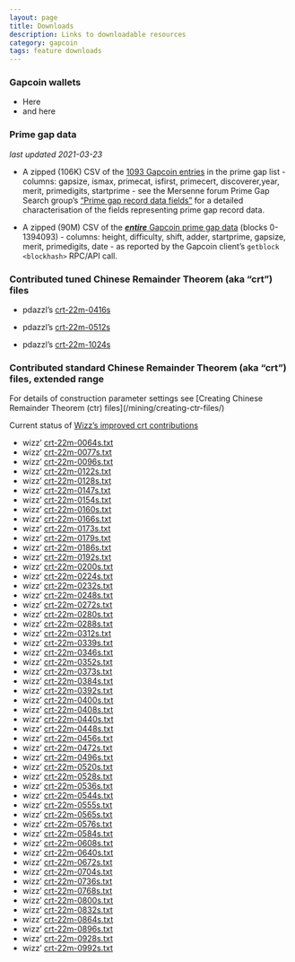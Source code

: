 ```yaml
---
layout: page
title: Downloads
description: Links to downloadable resources
category: gapcoin
tags: feature downloads
---
```


<h3 class="ui teal header">Gapcoin wallets</h3>

- Here
- and here

<h3 class="ui teal header">Prime gap data</h3>

*last updated 2021-03-23*

- A zipped (106K) CSV of the [1093 Gapcoin entries](/static-data/allgaps-gapcoin.csv.zip) in the prime gap list - columns: gapsize, ismax, primecat, isfirst, primecert, discoverer,year, merit, primedigits, startprime - see the Mersenne forum Prime Gap Search group’s [“Prime gap record data fields”](https://primegap-list-project.github.io/prime-gap-record-data-fields/) for a detailed characterisation of the fields representing prime gap record data.

- A zipped (90M) CSV of the [***entire*** Gapcoin prime gap data](/static-data/gapcoin-gaps-0-1394093-2021-03-16.csv.zip) (blocks 0-1394093) - columns: height, difficulty, shift, adder, startprime, gapsize, merit, primedigits, date - as reported by the Gapcoin client’s `getblock <blockhash>` RPC/API call.

<h3 class="ui teal header">Contributed tuned Chinese Remainder Theorem (aka “crt”) files</h3>

-  pdazzl’s [crt-22m-0416s](/static-data/crt/pdazzl/crt-22m-0416s.txt)

-  pdazzl’s [crt-22m-0512s](/static-data/crt/pdazzl/crt-22m-0512s.txt)

-  pdazzl’s [crt-22m-1024s](/static-data/crt/pdazzl/crt-22m-1024s.txt)


<h3 class="ui teal header">Contributed standard Chinese Remainder Theorem (aka “crt”) files, extended range</h3>
For details of construction parameter settings see [Creating Chinese Remainder Theorem (ctr) files](/mining/creating-ctr-files/)

Current status of [Wizz’s improved crt contributions](https://github.com/wizz13150/GapcoinStuff/tree/main/crtwizz/crtwizz)

- wizz’ [crt-22m-0064s.txt](/static-data/crt/wizz/crt-22m-0064s.txt)
- wizz’ [crt-22m-0077s.txt](/static-data/crt/wizz/crt-22m-0077s.txt)
- wizz’ [crt-22m-0096s.txt](/static-data/crt/wizz/crt-22m-0096s.txt)
- wizz’ [crt-22m-0122s.txt](/static-data/crt/wizz/crt-22m-0122s.txt)
- wizz’ [crt-22m-0128s.txt](/static-data/crt/wizz/crt-22m-0128s.txt)
- wizz’ [crt-22m-0147s.txt](/static-data/crt/wizz/crt-22m-0147s.txt)
- wizz’ [crt-22m-0154s.txt](/static-data/crt/wizz/crt-22m-0154s.txt)
- wizz’ [crt-22m-0160s.txt](/static-data/crt/wizz/crt-22m-0160s.txt)
- wizz’ [crt-22m-0166s.txt](/static-data/crt/wizz/crt-22m-0166s.txt)
- wizz’ [crt-22m-0173s.txt](/static-data/crt/wizz/crt-22m-0173s.txt)
- wizz’ [crt-22m-0179s.txt](/static-data/crt/wizz/crt-22m-0179s.txt)
- wizz’ [crt-22m-0186s.txt](/static-data/crt/wizz/crt-22m-0186s.txt)
- wizz’ [crt-22m-0192s.txt](/static-data/crt/wizz/crt-22m-0192s.txt)
- wizz’ [crt-22m-0200s.txt](/static-data/crt/wizz/crt-22m-0200s.txt)
- wizz’ [crt-22m-0224s.txt](/static-data/crt/wizz/crt-22m-0224s.txt)
- wizz’ [crt-22m-0232s.txt](/static-data/crt/wizz/crt-22m-0232s.txt)
- wizz’ [crt-22m-0248s.txt](/static-data/crt/wizz/crt-22m-0248s.txt)
- wizz’ [crt-22m-0272s.txt](/static-data/crt/wizz/crt-22m-0272s.txt)
- wizz’ [crt-22m-0280s.txt](/static-data/crt/wizz/crt-22m-0280s.txt)
- wizz’ [crt-22m-0288s.txt](/static-data/crt/wizz/crt-22m-0288s.txt)
- wizz’ [crt-22m-0312s.txt](/static-data/crt/wizz/crt-22m-0312s.txt)
- wizz’ [crt-22m-0339s.txt](/static-data/crt/wizz/crt-22m-0339s.txt)
- wizz’ [crt-22m-0346s.txt](/static-data/crt/wizz/crt-22m-0346s.txt)
- wizz’ [crt-22m-0352s.txt](/static-data/crt/wizz/crt-22m-0352s.txt)
- wizz’ [crt-22m-0373s.txt](/static-data/crt/wizz/crt-22m-0373s.txt)
- wizz’ [crt-22m-0384s.txt](/static-data/crt/wizz/crt-22m-0384s.txt)
- wizz’ [crt-22m-0392s.txt](/static-data/crt/wizz/crt-22m-0392s.txt)
- wizz’ [crt-22m-0400s.txt](/static-data/crt/wizz/crt-22m-0400s.txt)
- wizz’ [crt-22m-0408s.txt](/static-data/crt/wizz/crt-22m-0408s.txt)
- wizz’ [crt-22m-0440s.txt](/static-data/crt/wizz/crt-22m-0440s.txt)
- wizz’ [crt-22m-0448s.txt](/static-data/crt/wizz/crt-22m-0448s.txt)
- wizz’ [crt-22m-0456s.txt](/static-data/crt/wizz/crt-22m-0456s.txt)
- wizz’ [crt-22m-0472s.txt](/static-data/crt/wizz/crt-22m-0472s.txt)
- wizz’ [crt-22m-0496s.txt](/static-data/crt/wizz/crt-22m-0496s.txt)
- wizz’ [crt-22m-0520s.txt](/static-data/crt/wizz/crt-22m-0520s.txt)
- wizz’ [crt-22m-0528s.txt](/static-data/crt/wizz/crt-22m-0528s.txt)
- wizz’ [crt-22m-0536s.txt](/static-data/crt/wizz/crt-22m-0536s.txt)
- wizz’ [crt-22m-0544s.txt](/static-data/crt/wizz/crt-22m-0544s.txt)
- wizz’ [crt-22m-0555s.txt](/static-data/crt/wizz/crt-22m-0555s.txt)
- wizz’ [crt-22m-0565s.txt](/static-data/crt/wizz/crt-22m-0565s.txt)
- wizz’ [crt-22m-0576s.txt](/static-data/crt/wizz/crt-22m-0576s.txt)
- wizz’ [crt-22m-0584s.txt](/static-data/crt/wizz/crt-22m-0584s.txt)
- wizz’ [crt-22m-0608s.txt](/static-data/crt/wizz/crt-22m-0608s.txt)
- wizz’ [crt-22m-0640s.txt](/static-data/crt/wizz/crt-22m-0640s.txt)
- wizz’ [crt-22m-0672s.txt](/static-data/crt/wizz/crt-22m-0672s.txt)
- wizz’ [crt-22m-0704s.txt](/static-data/crt/wizz/crt-22m-0704s.txt)
- wizz’ [crt-22m-0736s.txt](/static-data/crt/wizz/crt-22m-0736s.txt)
- wizz’ [crt-22m-0768s.txt](/static-data/crt/wizz/crt-22m-0768s.txt)
- wizz’ [crt-22m-0800s.txt](/static-data/crt/wizz/crt-22m-0800s.txt)
- wizz’ [crt-22m-0832s.txt](/static-data/crt/wizz/crt-22m-0832s.txt)
- wizz’ [crt-22m-0864s.txt](/static-data/crt/wizz/crt-22m-0864s.txt)
- wizz’ [crt-22m-0896s.txt](/static-data/crt/wizz/crt-22m-0896s.txt)
- wizz’ [crt-22m-0928s.txt](/static-data/crt/wizz/crt-22m-0928s.txt)
- wizz’ [crt-22m-0992s.txt](/static-data/crt/wizz/crt-22m-0992s.txt)
